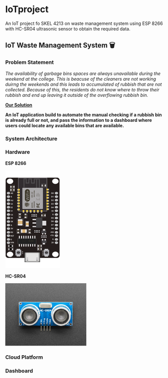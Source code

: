 # IoTproject
An IoT project fo SKEL 4213 on waste management system using ESP 8266 with HC-SR04 ultrasonic sensor to obtain the required data.
## IoT Waste Management System 🗑️ 
### Problem Statement
*The availability of garbage bins spaces are always  unavailable during the weekend at the college. This is beacuse of the cleaners are not working duirng the weekends and this leads to accumulated of rubbish that are not collected. Because of this, the residents do not know where to throw their rubbish and end up leaving it outside of the overflowing rubbish bin.*

<strong><ins>Our Solution</ins>

An IoT application build to automate the manual checking if a rubbish bin is already full or not, and pass the information to a dashboard where users could locate any available bins that are available.

### System Architecture

### Hardware
<strong>ESP 8266

<img src="Images/esp8266.png" width="173" height="308">

<strong>HC-SR04

<img src="Images/hc_sr04.jpg" width="256" height="197">



### Cloud Platform

### Dashboard
